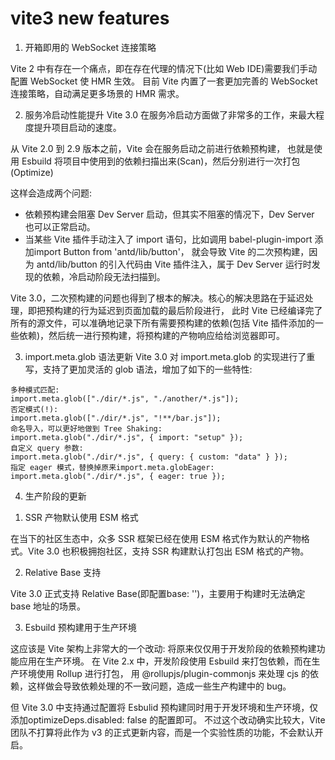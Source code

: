 # vite3 new features
1. 开箱即用的 WebSocket 连接策略

Vite 2 中有存在一个痛点，即在存在代理的情况下(比如 Web IDE)需要我们手动配置 WebSocket 使 HMR 生效。
目前 Vite 内置了一套更加完善的 WebSocket 连接策略，自动满足更多场景的 HMR 需求。

2. 服务冷启动性能提升
Vite 3.0 在服务冷启动方面做了非常多的工作，来最大程度提升项目启动的速度。

从 Vite 2.0 到 2.9 版本之前，Vite 会在服务启动之前进行依赖预构建，
也就是使用 Esbuild 将项目中使用到的依赖扫描出来(Scan)，然后分别进行一次打包(Optimize)

这样会造成两个问题:
- 依赖预构建会阻塞 Dev Server 启动，但其实不阻塞的情况下，Dev Server 也可以正常启动。
- 当某些 Vite 插件手动注入了 import 语句，比如调用 babel-plugin-import 添加import Button from 'antd/lib/button'，
就会导致 Vite 的二次预构建，因为 antd/lib/button 的引入代码由 Vite 插件注入，属于 Dev Server 运行时发现的依赖，冷启动阶段无法扫描到。

Vite 3.0，二次预构建的问题也得到了根本的解决。核心的解决思路在于延迟处理，即把预构建的行为延迟到页面加载的最后阶段进行，
此时 Vite 已经编译完了所有的源文件，可以准确地记录下所有需要预构建的依赖(包括 Vite 插件添加的一些依赖)，然后统一进行预构建，将预构建的产物响应给给浏览器即可。

3. import.meta.glob 语法更新
Vite 3.0 对 import.meta.glob 的实现进行了重写，支持了更加灵活的 glob 语法，增加了如下的一些特性:
```
多种模式匹配:
import.meta.glob(["./dir/*.js", "./another/*.js"]);
否定模式(!):
import.meta.glob(["./dir/*.js", "!**/bar.js"]);
命名导入，可以更好地做到 Tree Shaking:
import.meta.glob("./dir/*.js", { import: "setup" });
自定义 query 参数:
import.meta.glob("./dir/*.js", { query: { custom: "data" } });
指定 eager 模式，替换掉原来import.meta.globEager:
import.meta.glob("./dir/*.js", { eager: true });
```

4. 生产阶段的更新

1) SSR 产物默认使用 ESM 格式
   
在当下的社区生态中，众多 SSR 框架已经在使用 ESM 格式作为默认的产物格式。Vite 3.0 也积极拥抱社区，支持 SSR 构建默认打包出 ESM 格式的产物。

2) Relative Base 支持
   
Vite 3.0 正式支持 Relative Base(即配置base: '')，主要用于构建时无法确定 base 地址的场景。

3) Esbuild 预构建用于生产环境

这应该是 Vite 架构上非常大的一个改动: 将原来仅仅用于开发阶段的依赖预构建功能应用在生产环境。
在 Vite 2.x 中，开发阶段使用 Esbuild 来打包依赖，而在生产环境使用 Rollup 进行打包，
用 @rollupjs/plugin-commonjs 来处理 cjs 的依赖，这样做会导致依赖处理的不一致问题，造成一些生产构建中的 bug。

但 Vite 3.0 中支持通过配置将 Esbulid 预构建同时用于开发环境和生产环境，仅添加optimizeDeps.disabled: false 的配置即可。
不过这个改动确实比较大，Vite 团队不打算将此作为 v3 的正式更新内容，而是一个实验性质的功能，不会默认开启。
